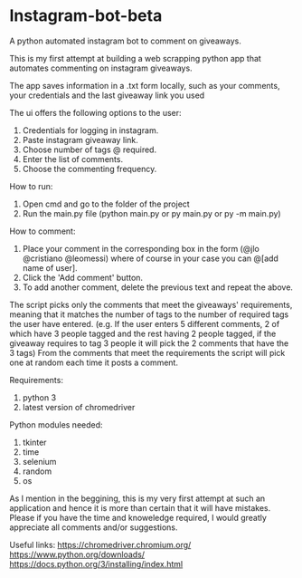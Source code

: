 # Instagram-bot-beta
A python automated instagram bot to comment on giveaways.

This is my first attempt at building a web scrapping python app that automates commenting on instagram giveaways.

The app saves information in a .txt form locally, such as your comments, your credentials and the last giveaway link you used

The ui offers the following options to the user:
1) Credentials for logging in instagram.
2) Paste instagram giveaway link.
3) Choose number of tags @ required.
4) Enter the list of comments.
5) Choose the commenting frequency.

How to run:
1) Open cmd and go to the folder of the project
2) Run the main.py file (python main.py or py main.py or py -m main.py)

How to comment:
1) Place your comment in the corresponding box in the form (@jlo @cristiano @leomessi) where of course in your case you can @[add name of user].
2) Click the 'Add comment' button.
3) To add another comment, delete the previous text and repeat the above.

The script picks only the comments that meet the giveaways' requirements, meaning that it matches the number of tags to the number of required tags the user have entered.
(e.g. If the user enters 5 different comments, 2 of which have 3 people tagged and the rest having 2 people tagged, if the giveaway requires to tag 3 people it will pick the 2 comments that have the 3 tags)
From the comments that meet the requirements the script will pick one at random each time it posts a comment.

Requirements:
1) python 3
2) latest version of chromedriver

Python modules needed:
1) tkinter
2) time
3) selenium
4) random
5) os

As I mention in the beggining, this is my very first attempt at such an application and hence it is more than certain that it will have mistakes. Please if you have the time and knoweledge required, I would greatly appreciate all comments and/or suggestions.

Useful links:
https://chromedriver.chromium.org/
https://www.python.org/downloads/
https://docs.python.org/3/installing/index.html
